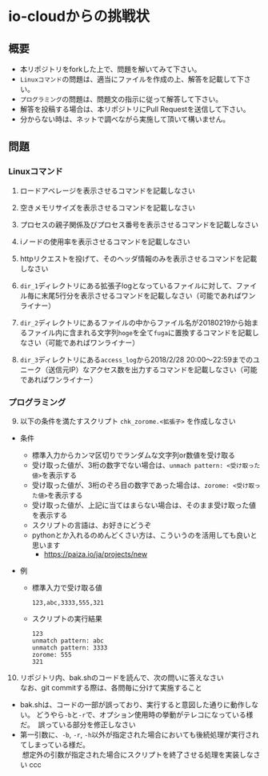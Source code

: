 io-cloudからの挑戦状
====

## 概要
- 本リポジトリをforkした上で、問題を解いてみて下さい。  
- `Linuxコマンド`の問題は、適当にファイルを作成の上、解答を記載して下さい。  
- `プログラミング`の問題は、問題文の指示に従って解答して下さい。  
- 解答を投稿する場合は、本リポジトリにPull Requestを送信して下さい。  
- 分からない時は、ネットで調べながら実施して頂いて構いません。

## 問題

### Linuxコマンド

1. ロードアベレージを表示させるコマンドを記載しなさい

2. 空きメモリサイズを表示させるコマンドを記載しなさい

3. プロセスの親子関係及びプロセス番号を表示させるコマンドを記載しなさい

4. iノードの使用率を表示させるコマンドを記載しなさい

5. httpリクエストを投げて、そのヘッダ情報のみを表示させるコマンドを記載しなさい

6. `dir_1`ディレクトリにある拡張子logとなっているファイルに対して、ファイル毎に末尾5行分を表示させるコマンドを記載しなさい（可能であればワンライナー）

7. `dir_2`ディレクトリにあるファイルの中からファイル名が20180219から始まるファイル内に含まれる文字列`hoge`を全て`fuga`に置換するコマンドを記載しなさい（可能であればワンライナー）

8. `dir_3`ディレクトリにある`access_log`から2018/2/28 20:00～22:59までのユニーク（送信元IP）なアクセス数を出力するコマンドを記載しなさい（可能であればワンライナー）

### プログラミング

9. 以下の条件を満たすスクリプト `chk_zorome.<拡張子>` を作成しなさい
  - 条件
    - 標準入力からカンマ区切りでランダムな文字列or数値を受け取る
    - 受け取った値が、3桁の数字でない場合は、`unmach pattern: <受け取った値>`を表示する
    - 受け取った値が、3桁のぞろ目の数字であった場合は、`zorome: <受け取った値>`を表示する
    - 受け取った値が、上記に当てはまらない場合は、そのまま受け取った値を表示する
    - スクリプトの言語は、お好きにどうぞ
    - pythonとか入れるのめんどくさい方は、こういうのを活用しても良いと思います
      - https://paiza.io/ja/projects/new

  - 例
    - 標準入力で受け取る値
  
      ```
      123,abc,3333,555,321
      ```

    - スクリプトの実行結果

      ```
      123
      unmatch pattern: abc
      unmatch pattern: 3333
      zorome: 555
      321
      ```

10. リポジトリ内、bak.shのコードを読んで、次の問いに答えなさい  
なお、git commitする際は、各問毎に分けて実施すること
  - bak.shは、コードの一部が誤っており、実行すると意図した通りに動作しない。
  どうやら`-b`と`-r`で、オプション使用時の挙動がテレコになっている様だ。
  誤っている部分を修正しなさい
  - 第一引数に、`-b`, `-r`, `-h`以外が指定された場合においても後続処理が実行されてしまっている様だ。  
  想定外の引数が指定された場合にスクリプトを終了させる処理を実装しなさい
ccc
